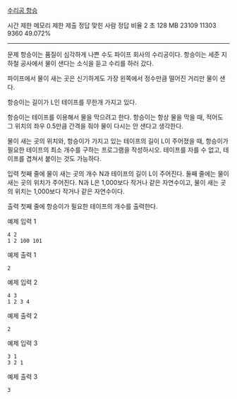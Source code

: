 [수리공 항승](https://www.acmicpc.net/problem/1449)

시간 제한	메모리 제한	제출	정답	맞힌 사람	정답 비율
2 초	128 MB	23109	11303	9360	49.072%

---

문제
항승이는 품질이 심각하게 나쁜 수도 파이프 회사의 수리공이다. 항승이는 세준 지하철 공사에서 물이 샌다는 소식을 듣고 수리를 하러 갔다.

파이프에서 물이 새는 곳은 신기하게도 가장 왼쪽에서 정수만큼 떨어진 거리만 물이 샌다.

항승이는 길이가 L인 테이프를 무한개 가지고 있다.

항승이는 테이프를 이용해서 물을 막으려고 한다. 항승이는 항상 물을 막을 때, 적어도 그 위치의 좌우 0.5만큼 간격을 줘야 물이 다시는 안 샌다고 생각한다.

물이 새는 곳의 위치와, 항승이가 가지고 있는 테이프의 길이 L이 주어졌을 때, 항승이가 필요한 테이프의 최소 개수를 구하는 프로그램을 작성하시오. 테이프를 자를 수 없고, 테이프를 겹쳐서 붙이는 것도 가능하다.

입력
첫째 줄에 물이 새는 곳의 개수 N과 테이프의 길이 L이 주어진다. 둘째 줄에는 물이 새는 곳의 위치가 주어진다. N과 L은 1,000보다 작거나 같은 자연수이고, 물이 새는 곳의 위치는 1,000보다 작거나 같은 자연수이다.

출력
첫째 줄에 항승이가 필요한 테이프의 개수를 출력한다.

예제 입력 1 
```
4 2
1 2 100 101
```
예제 출력 1 
```
2
```
예제 입력 2 
```
4 3
1 2 3 4
```
예제 출력 2 
```
2
```
예제 입력 3 
```
3 1
3 2 1
```
예제 출력 3 
```
3
```


